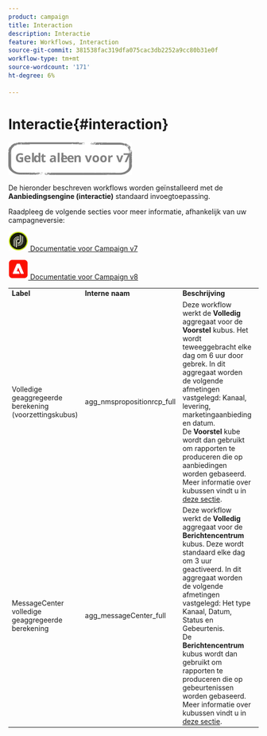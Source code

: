 ```yaml
---
product: campaign
title: Interaction
description: Interactie
feature: Workflows, Interaction
source-git-commit: 381538fac319dfa075cac3db2252a9cc80b31e0f
workflow-type: tm+mt
source-wordcount: '171'
ht-degree: 6%

---
```



# Interactie{#interaction}

![](../../assets/v7-only.svg)

De hieronder beschreven workflows worden geïnstalleerd met de **Aanbiedingsengine (interactie)** standaard invoegtoepassing.

Raadpleeg de volgende secties voor meer informatie, afhankelijk van uw campagneversie:

![](assets/do-not-localize/v7.jpeg)[  Documentatie voor Campaign v7](../../interaction/using/interaction-and-offer-management.md)

![](assets/do-not-localize/v8.png)[  Documentatie voor Campaign v8](https://experienceleague.adobe.com/docs/campaign/campaign-v8/send/interaction/interaction.html)


<table> 
 <tbody> 
  <tr> 
   <td> <strong>Label</strong><br /> </td> 
   <td> <strong>Interne naam</strong><br /> </td> 
   <td> <strong>Beschrijving</strong><br /> </td> 
  </tr> 
  <tr> 
   <td> <span class="uicontrol">Volledige geaggregeerde berekening (voorzettingskubus)</span> <br /> </td> 
   <td> <span class="uicontrol">agg_nmspropositionrcp_full</span> <br /> </td> 
   <td> Deze workflow werkt de <strong>Volledig</strong> aggregaat voor de <strong>Voorstel</strong> kubus. Het wordt teweeggebracht elke dag om 6 uur door gebrek. In dit aggregaat worden de volgende afmetingen vastgelegd: Kanaal, levering, marketingaanbieding en datum.<br /> De <strong>Voorstel</strong> kube wordt dan gebruikt om rapporten te produceren die op aanbiedingen worden gebaseerd. Meer informatie over kubussen vindt u in <a href="../../reporting/using/about-cubes.md">deze sectie</a>.<br /> </td> 
  </tr> 
   <tr> 
   <td> <span class="uicontrol">MessageCenter volledige geaggregeerde berekening</span> <br /> </td> 
   <td> <span class="uicontrol">agg_messageCenter_full</span> <br /> </td> 
   <td> Deze workflow werkt de <strong>Volledig</strong> aggregaat voor de <strong>Berichtencentrum</strong> kubus. Deze wordt standaard elke dag om 3 uur geactiveerd. In dit aggregaat worden de volgende afmetingen vastgelegd: Het type Kanaal, Datum, Status en Gebeurtenis.<br /> De <strong>Berichtencentrum</strong> kubus wordt dan gebruikt om rapporten te produceren die op gebeurtenissen worden gebaseerd. Meer informatie over kubussen vindt u in <a href="../../reporting/using/about-cubes.md">deze sectie</a>.<br /> </td> 
   <td> <br /> </td> 
  </tr> 
 </tbody> 
</table>

